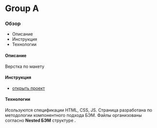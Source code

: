# Group A

### Обзор
* Описание
* Инструкция
* Технологии

#### Описание
Верстка по макету

#### Инструкция
* [открыть проект](https://alexandrprokhorov1988.github.io/Delivery-group-A/)

#### Технологии
Исользуются спецификации HTML, CSS, JS.
Страница разработана по методологии компонентного подхода БЭМ. 
Файлы организованы согласно **Nested БЭМ** структуре . 